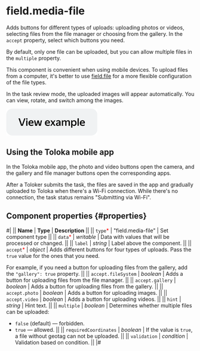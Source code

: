 # field.media-file

Adds buttons for different types of uploads: uploading photos or videos, selecting files from the file manager or choosing from the gallery. In the `accept` property, select which buttons you need.

By default, only one file can be uploaded, but you can allow multiple files in the `multiple` property.

This component is convenient when using mobile devices. To upload files from a computer, it's better to use [field.file](field.file.md) for a more flexible configuration of the file types.

In the task review mode, the uploaded images will appear automatically. You can view, rotate, and switch among the images.

[![image](../_images/buttons/view-example.svg)](https://clck.ru/asSVc)

## Using the Toloka mobile app

In the Toloka mobile app, the photo and video buttons open the camera, and the gallery and file manager buttons open the corresponding apps.

After a Toloker submits the task, the files are saved in the app and gradually uploaded to Toloka when there's a Wi-Fi connection. While there's no connection, the task status remains "Submitting via Wi-Fi".

## Component properties {#properties}

#|
|| **Name** | **Type** | **Description** ||
|| `type`<span style="color: red">\*</span> | "field.media-file" | Set component type ||
|| `data`<span style="color: red">\*</span> | _writable_ | Data with values that will be processed or changed. ||
|| `label` | _string_ | Label above the component. ||
|| `accept`<span style="color: red">\*</span> | _object_ | Adds different buttons for four types of uploads. Pass the `true` value for the ones that you need.

For example, if you need a button for uploading files from the gallery, add the `"gallery": true` property. ||
|| `accept.fileSystem` | _boolean_ | Adds a button for uploading files from the file manager. ||
|| `accept.gallery` | _boolean_ | Adds a button for uploading files from the gallery. ||
|| `accept.photo` | _boolean_ | Adds a button for uploading images. ||
|| `accept.video` | _boolean_ | Adds a button for uploading videos. ||
|| `hint` | _string_ | Hint text. ||
|| `multiple` | _boolean_ | Determines whether multiple files can be uploaded:

- `false` (default) — forbidden.
- `true` — allowed. ||
  || `requiredCoordinates` | _boolean_ | If the value is `true`, a file without geotag can not be uploaded. ||
  || `validation` | _condition_ | Validation based on condition. ||
  |#
